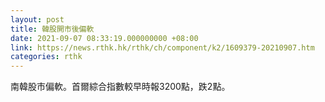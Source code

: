 ```yaml
---
layout: post
title: 韓股開市後偏軟
date: 2021-09-07 08:33:19.000000000 +08:00
link: https://news.rthk.hk/rthk/ch/component/k2/1609379-20210907.htm
categories: rthk
---
```


南韓股市偏軟。首爾綜合指數較早時報3200點，跌2點。
